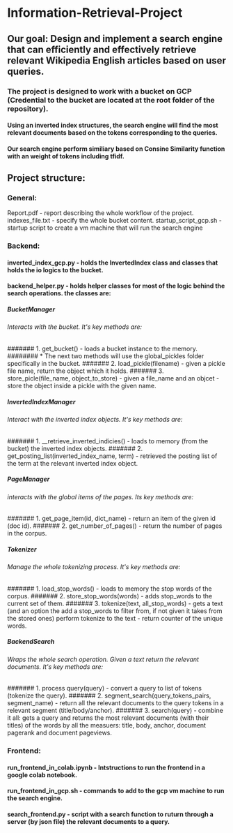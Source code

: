 # Information-Retrieval-Project

## Our goal: Design and implement a search engine that can efficiently and effectively retrieve relevant Wikipedia English articles based on user queries.
### The project is designed to work with a bucket on GCP (Credential to the bucket are located at the root folder of the repository).
#### Using an inverted index structures, the search engine will find the most relevant documents based on the tokens corresponding to the queries.
#### Our search engine perform similiary based on Consine Similarity function with an weight of tokens including tfidf.

## Project structure:

### General:
  Report.pdf - report describing the whole workflow of the project.
  indexes_file.txt - specify the whole bucket content.
  startup_script_gcp.sh - startup script to create a vm machine that will run the search engine

### Backend:
#### inverted_index_gcp.py - holds the InvertedIndex class and classes that holds the io logics to the bucket.
#### backend_helper.py - holds helper classes for most of the logic behind the search operations. the classes are:
##### BucketManager
###### Interacts with the bucket. It's key methods are:
####### 1. get_bucket() - loads a bucket instance to the memory.
######## * The next two methods will use the global_pickles folder specifically in the bucket.
####### 2. load_pickle(filename) - given a pickle file name, return the object which it holds.
####### 3. store_picle(file_name, object_to_store) - given a file_name and an objcet - store the object inside a pickle with the given name.
##### InvertedIndexManager
###### Interact with the inverted index objects. It's key methods are:
####### 1.  __retrieve_inverted_indicies() - loads to memory (from the bucket) the inverted index objects.
####### 2. get_posting_list(inverted_index_name, term) - retrieved the posting list of the term at the relevant inverted index object.
##### PageManager
###### interacts with the global items of the pages. Its key methods are:
####### 1. get_page_item(id, dict_name) - return an item of the given id (doc id).
####### 2. get_number_of_pages() - return the number of pages in the corpus.
##### Tokenizer
###### Manage the whole tokenizing process. It's key methods are:
####### 1. load_stop_words() - loads to memory the stop words of the corpus.
####### 2. store_stop_words(words) - adds stop_words to the current set of them.
####### 3. tokenize(text, all_stop_words) - gets a text (and an option the add a stop_words to filter from, if not given it takes from the stored ones) perform tokenize to the text - return counter of the unique words.
##### BackendSearch
###### Wraps the whole search operation. Given a text return the relevant documents. It's key methods are:
####### 1. process query(query) - convert a query to list of tokens (tokenize the query).
####### 2. segment_search(query_tokens_pairs, segment_name) - return all the relevant documents to the query tokens in a relevant segment (title/body/anchor).
####### 3. search(query) - combine it all: gets a query and returns the most relevant documents (with their titles) of the words by all the measuers: title, body, anchor, document pagerank and document pageviews.
### Frontend:
#### run_frontend_in_colab.ipynb - Intstructions to run the frontend in a google colab notebook.
#### run_frontend_in_gcp.sh - commands to add to the gcp vm machine to run the search engine.
#### search_frontend.py - script with a search function to ruturn through a server (by json file) the relevant documents to a query.
